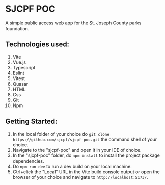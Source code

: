 # SJCPF POC

A simple public access web app for the St. Joseph County parks foundation.

## Technologies used:
1. Vite
2. Vue.js
3. Typescript
4. Eslint
5. Vitest
6. Quasar
7. HTML
8. Css
9. Git
10. Npm

## Getting Started:

1. In the local folder of your choice do `git clone https://github.com/sjcpf/sjcpf-poc.git` the command shell of your choice.
2. Navigate to the "sjcpf-poc" and open it in your IDE of choice.
3. In the "sjcpf-poc" folder, do `npm install` to install the project package dependencies.
4. Do `npm run dev` to run a dev build on your local machine.
5. Ctrl+click the "Local" URL in the Vite build console output or open the browser of your choice and navigate to `http://localhost:5173/`.